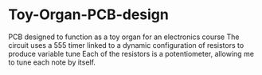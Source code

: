 # Toy-Organ-PCB-design


PCB designed to function as a toy organ for an electronics course 
The circuit uses a 555 timer linked to a dynamic configuration of resistors to produce variable tune
Each of the resistors is a potentiometer, allowing me to tune each note by itself.
